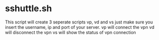 # sshuttle.sh 
This script will create 3 seperate scripts vp, vd and vs just make sure you insert the username, ip and port of your server.
vp will connect the vpn
vd will disconnect the vpn
vs will show the status of vpn connection
